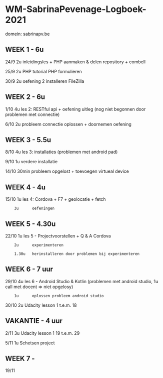 # WM-SabrinaPevenage-Logboek-2021

domein: sabrinapv.be

WEEK 1 - 6u
-------------------------------------------------------------
24/9    2u      inleidingsles + PHP
                aanmaken & delen repository + combell

25/9    2u      PHP tutorial
                PHP formulieren 

30/9    2u      oefening 2
                installeren FileZilla

WEEK 2  - 6u
-------------------------------------------------------------
1/10    4u      les 2: RESTful api + oefening uitleg (nog niet begonnen door problemen met connectie)

6/10    2u      probleem connectie oplossen + doornemen oefening

WEEK 3  - 5.5u
-------------------------------------------------------------
8/10    4u      les 3: installaties (problemen met android pad)

9/10    1u      verdere installatie 

14/10   30min      probleem opgelost + toevoegen virtueal device

WEEK 4 - 4u
-------------------------------------------------------------
15/10   1u      les 4: Cordova + F7 + geolocatie + fetch

        3u      oefeningen

WEEK 5 - 4.30u
-------------------------------------------------------------
22/10   1u      les 5 - Projectvoorstellen + Q & A Cordova

        2u      experimenteren 

        1.30u   herinstalleren door problemen bij experimenteren

WEEK 6 - 7 uur 
-------------------------------------------------------------
29/10   4u      les 6 -  Android Studio & Kotlin 
                (problemen met android studio, 1u call met docent => niet opgelosy)
        
        1u      oplossen probleem android studio

30/10   2u      Udacity lesson 1 t.e.m. 18 

VAKANTIE - 4 uur
-------------------------------------------------------------
2/11    3u      Udacity lesson 1 19 t.e.m. 29

5/11    1u      Schetsen project  

WEEK 7 - 
-------------------------------------------------------------
19/11